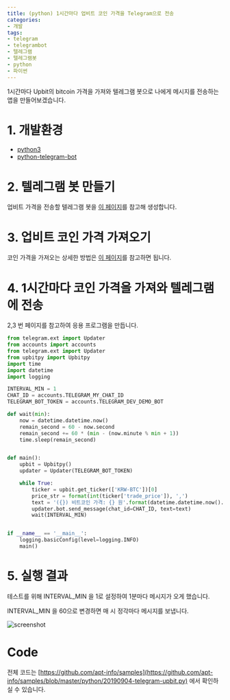 ```yaml
---
title: (python) 1시간마다 업비트 코인 가격을 Telegram으로 전송
categories:
- 개발
tags:
- telegram
- telegrambot
- 텔레그램
- 텔레그램봇
- python
- 파이썬
---
```


1시간마다 Upbit의 bitcoin 가격을 가져와 텔레그램 봇으로 나에게 메시지를 전송하는 앱을 만들어보겠습니다.

# 1. 개발환경

- [python3](https://www.python.org/downloads/)
- [python-telegram-bot](https://python-telegram-bot.org)

# 2. 텔레그램 봇 만들기

업비트 가격을 전송할 텔레그램 봇을 [이 페이지](https://apt-info.github.io/%EA%B0%9C%EB%B0%9C/telegram-bot/)를 참고해 생성합니다.

# 3. 업비트 코인 가격 가져오기

코인 가격을 가져오는 상세한 방법은 [이 페이지](https://apt-info.github.io/%EC%95%94%ED%98%B8%ED%99%94%ED%8F%90/%EC%97%85%EB%B9%84%ED%8A%B8-%EC%BD%94%EC%9D%B8-%EA%B0%80%EA%B2%A9/)를 참고하면 됩니다.

# 4. 1시간마다 코인 가격을 가져와 텔레그램에 전송

2,3 번 페이지를 참고하여 응용 프로그램을 만듭니다.

```python
from telegram.ext import Updater
from accounts import accounts
from telegram.ext import Updater
from upbitpy import Upbitpy
import time
import datetime
import logging

INTERVAL_MIN = 1
CHAT_ID = accounts.TELEGRAM_MY_CHAT_ID
TELEGRAM_BOT_TOKEN = accounts.TELEGRAM_DEV_DEMO_BOT

def wait(min):
    now = datetime.datetime.now()
    remain_second = 60 - now.second
    remain_second += 60 * (min - (now.minute % min + 1))
    time.sleep(remain_second)


def main():
    upbit = Upbitpy()
    updater = Updater(TELEGRAM_BOT_TOKEN)

    while True:
        ticker = upbit.get_ticker(['KRW-BTC'])[0]
        price_str = format(int(ticker['trade_price']), ',')
        text = '({}) 비트코인 가격: {} 원'.format(datetime.datetime.now().strftime('%m/%d %H:%M:%S'), price_str)
        updater.bot.send_message(chat_id=CHAT_ID, text=text)
        wait(INTERVAL_MIN)


if __name__ == '__main__':
    logging.basicConfig(level=logging.INFO)
    main()
```

# 5. 실행 결과

테스트를 위해 INTERVAL_MIN 을 1로 설정하여 1분마다 메시지가 오게 했습니다.

INTERVAL_MIN 을 60으로 변경하면 매 시 정각마다 메시지를 보냅니다.

![screenshot](https://apt-info.github.io/images/2019-09-04-telegram-upbit/1.jpg)

# Code

전체 코드는 [https://github.com/apt-info/samples](https://github.com/apt-info/samples/blob/master/python/20190904-telegram-upbit.py) 에서 확인하실 수 있습니다.

